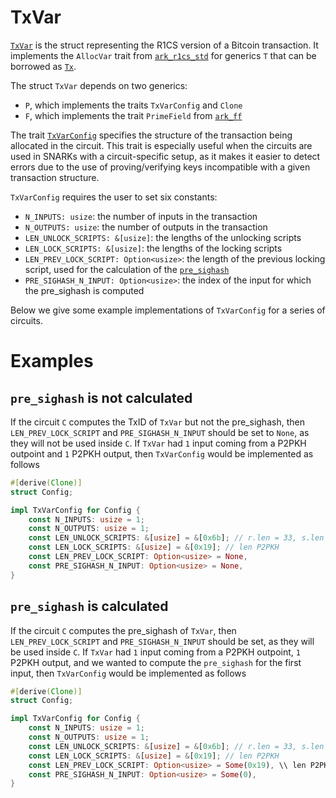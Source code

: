 # TxVar

[`TxVar`](../src/constraints/tx.rs#L56) is the struct representing the R1CS version of a Bitcoin transaction.
It implements the `AllocVar` trait from [`ark_r1cs_std`](https://github.com/arkworks-rs/r1cs-std) for generics `T` that can be borrowed as [`Tx`](https://github.com/nchain-innovation/chain-gang/blob/a960d330bb3114d3cdc6f7f3ebfffc3fd28b4244/src/messages/tx.rs#L19).

The struct `TxVar` depends on two generics:
- `P`, which implements the traits `TxVarConfig` and `Clone`
- `F`, which implements the trait `PrimeField` from [`ark_ff`](https://github.com/arkworks-rs/algebra/tree/master/ff)

The trait [`TxVarConfig`](../src/constraints/tx.rs#L39) specifies the structure of the transaction being allocated in the circuit.
This trait is especially useful when the circuits are used in SNARKs with a circuit-specific setup, as it makes it easier to detect errors due to the use of proving/verifying keys incompatible with a given transaction structure.

`TxVarConfig` requires the user to set six constants:
- `N_INPUTS: usize`: the number of inputs in the transaction
- `N_OUTPUTS: usize`: the number of outputs in the transaction
- `LEN_UNLOCK_SCRIPTS: &[usize]`: the lengths of the unlocking scripts
- `LEN_LOCK_SCRIPTS: &[usize]`: the lengths of the locking scripts
- `LEN_PREV_LOCK_SCRIPT: Option<usize>`: the length of the previous locking script, used for the calculation of the [`pre_sighash`](../src/constraints/tx.rs#L86)
- `PRE_SIGHASH_N_INPUT: Option<usize>`: the index of the input for which the pre_sighash is computed

Below we give some example implementations of `TxVarConfig` for a series of circuits.

# Examples

## `pre_sighash` is not calculated

If the circuit `C` computes the TxID of `TxVar` but not the pre_sighash, then `LEN_PREV_LOCK_SCRIPT` and `PRE_SIGHASH_N_INPUT` should be set to `None`, as they will not be used inside `C`. If `TxVar` had `1` input coming from a P2PKH outpoint and `1` P2PKH output, then `TxVarConfig` would be implemented as follows
```rust
#[derive(Clone)]
struct Config;

impl TxVarConfig for Config {
    const N_INPUTS: usize = 1;
    const N_OUTPUTS: usize = 1;
    const LEN_UNLOCK_SCRIPTS: &[usize] = &[0x6b]; // r.len = 33, s.len = 32
    const LEN_LOCK_SCRIPTS: &[usize] = &[0x19]; // len P2PKH
    const LEN_PREV_LOCK_SCRIPT: Option<usize> = None,
    const PRE_SIGHASH_N_INPUT: Option<usize> = None,
}
```

## `pre_sighash` is calculated

If the circuit `C` computes the pre_sighash of `TxVar`, then `LEN_PREV_LOCK_SCRIPT` and `PRE_SIGHASH_N_INPUT` should be set, as they will be used inside `C`. If `TxVar` had `1` input coming from a P2PKH outpoint, `1` P2PKH output, and we wanted to compute the `pre_sighash` for the first input, then `TxVarConfig` would be implemented as follows
```rust
#[derive(Clone)]
struct Config;

impl TxVarConfig for Config {
    const N_INPUTS: usize = 1;
    const N_OUTPUTS: usize = 1;
    const LEN_UNLOCK_SCRIPTS: &[usize] = &[0x6b]; // r.len = 33, s.len = 32
    const LEN_LOCK_SCRIPTS: &[usize] = &[0x19]; // len P2PKH
    const LEN_PREV_LOCK_SCRIPT: Option<usize> = Some(0x19), \\ len P2PKH
    const PRE_SIGHASH_N_INPUT: Option<usize> = Some(0),
}
```

